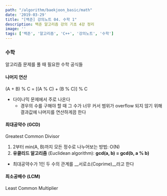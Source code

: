 ```yaml
---
path: "/algorithm/baekjoon_basic/math"
date: '2019-03-29'
title: "[백준] 강의노트 04. 수학 1"
description: 백준 알고리즘 강의 기초 4강 정리
image: ''
tags: ['백준', '알고리즘', 'C++', '강의노트', '수학']
---
```


### 수학
알고리즘 문제를 풀 때 필요한 수학 공식들

#### 나머지 연산
(A + B) % C = [(A % C) + (B % C)] % C
- 다이나믹 문제에서 주로 나온다
    - 경우의 수를 구해야 할 때 그 수가 너무 커서 범위가 overflow 되지 않기 위해 결과값에 나머지를 연산하게끔 한다

#### 최대공약수 (GCD)
Greatest Common Divisor
1. 2부터 min(A, B)까지 모든 정수로 나누어보는 방법: O(N)
2. __유클리드 알고리즘__ (Euclidean algorithm): __gcd(a, b) = gcd(b, a % b)__
- 최대공약수가 1인 두 수의 관계를 __서로소(Coprime)__라고 한다

#### 최소공배수 (LCM)
Least Common Multiplier